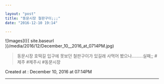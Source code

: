 ```yaml
---

layout: "post"  
title: "동문시장 철판구이;;;"  
date: "2016-12-10 19:14"

---
```


![Images]({{ site.baseurl }}/media/2016/12/December_10__2016_at_0714PM.jpg)

> 동문시장 호떡길 입구에 못보던 철판구이가 있길래 사먹어 봤으나.........실패;; #제주 #제주시 #동문시장

Created at : December 10, 2016 at 07:14PM

---

